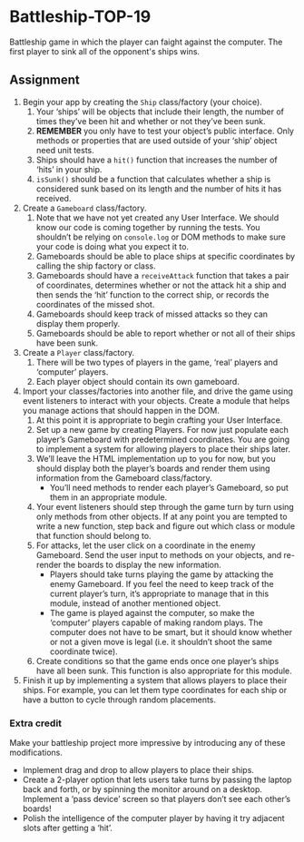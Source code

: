 # Battleship-TOP-19

Battleship game in which the player can faight against the computer. The first player to sink all of the opponent's ships wins.

## Assignment

1. Begin your app by creating the `Ship` class/factory (your choice).
    1. Your ‘ships’ will be objects that include their length, the number of times they’ve been hit and whether or not they’ve been sunk.
    2. **REMEMBER** you only have to test your object’s public interface. Only methods or properties that are used outside of your ‘ship’ object need unit tests.
    3. Ships should have a `hit()` function that increases the number of ‘hits’ in your ship.
    4. `isSunk()` should be a function that calculates whether a ship is considered sunk based on its length and the number of hits it has received.
2. Create a `Gameboard` class/factory.
    1. Note that we have not yet created any User Interface. We should know our code is coming together by running the tests. You shouldn’t be relying on `console.log` or DOM methods to make sure your code is doing what you expect it to.
    2. Gameboards should be able to place ships at specific coordinates by calling the ship factory or class.
    3. Gameboards should have a `receiveAttack` function that takes a pair of coordinates, determines whether or not the attack hit a ship and then sends the ‘hit’ function to the correct ship, or records the coordinates of the missed shot.
    4. Gameboards should keep track of missed attacks so they can display them properly.
    5. Gameboards should be able to report whether or not all of their ships have been sunk.
3. Create a `Player` class/factory.
    1. There will be two types of players in the game, ‘real’ players and ‘computer’ players.
    2. Each player object should contain its own gameboard.
4. Import your classes/factories into another file, and drive the game using event listeners to interact with your objects. Create a module that helps you manage actions that should happen in the DOM.
    1. At this point it is appropriate to begin crafting your User Interface.
    2. Set up a new game by creating Players. For now just populate each player’s Gameboard with predetermined coordinates. You are going to implement a system for allowing players to place their ships later.
    3. We’ll leave the HTML implementation up to you for now, but you should display both the player’s boards and render them using information from the Gameboard class/factory.
        - You’ll need methods to render each player’s Gameboard, so put them in an appropriate module.
    4. Your event listeners should step through the game turn by turn using only methods from other objects. If at any point you are tempted to write a new function, step back and figure out which class or module that function should belong to.
    5. For attacks, let the user click on a coordinate in the enemy Gameboard. Send the user input to methods on your objects, and re-render the boards to display the new information.
        - Players should take turns playing the game by attacking the enemy Gameboard. If you feel the need to keep track of the current player’s turn, it’s appropriate to manage that in this module, instead of another mentioned object.
        - The game is played against the computer, so make the ‘computer’ players capable of making random plays. The computer does not have to be smart, but it should know whether or not a given move is legal (i.e. it shouldn’t shoot the same coordinate twice).
    6. Create conditions so that the game ends once one player’s ships have all been sunk. This function is also appropriate for this module.
5. Finish it up by implementing a system that allows players to place their ships. For example, you can let them type coordinates for each ship or have a button to cycle through random placements.

### Extra credit
Make your battleship project more impressive by introducing any of these modifications.

- Implement drag and drop to allow players to place their ships.
- Create a 2-player option that lets users take turns by passing the laptop back and forth, or by spinning the monitor around on a desktop. Implement a ‘pass device’ screen so that players don’t see each other’s boards!
- Polish the intelligence of the computer player by having it try adjacent slots after getting a ‘hit’.
